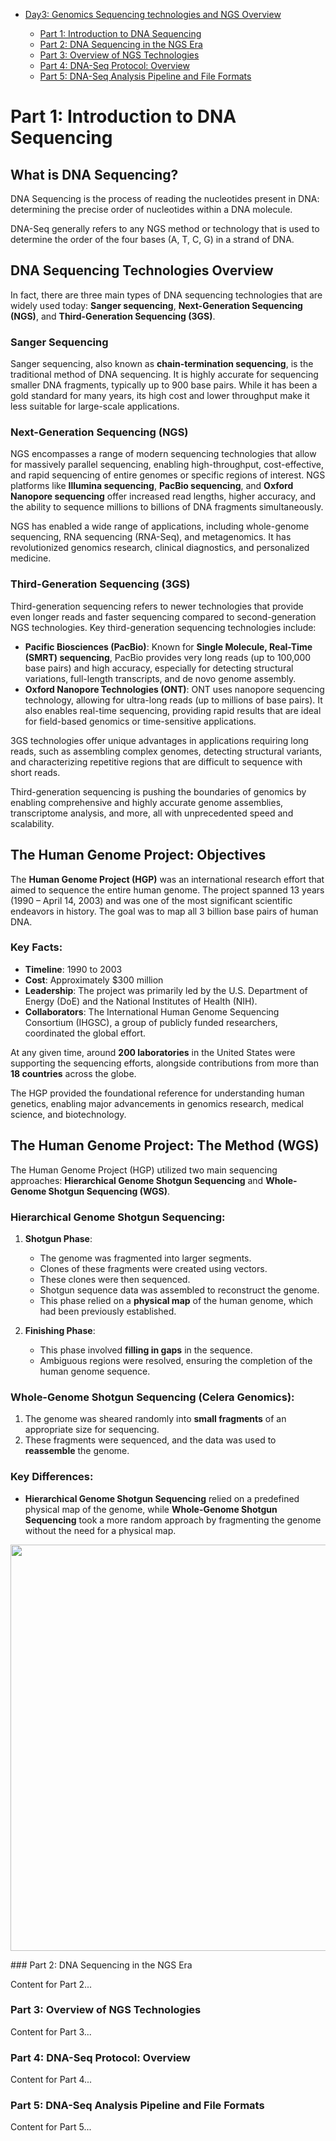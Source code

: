 * [Day3: Genomics Sequencing technologies and NGS Overview](Day3.md)
  
  - [Part 1: Introduction to DNA Sequencing](#part-1-introduction-to-dna-sequencing)
  - [Part 2: DNA Sequencing in the NGS Era](#part-2-dna-sequencing-in-the-ngs-era)
  - [Part 3: Overview of NGS Technologies](#part-3-overview-of-ngs-technologies)
  - [Part 4: DNA-Seq Protocol: Overview](#part-4-dna-seq-protocol-overview)
  - [Part 5: DNA-Seq Analysis Pipeline and File Formats](#part-5-dna-seq-analysis-pipeline-and-file-formats)

# Part 1: Introduction to DNA Sequencing

## What is DNA Sequencing?

DNA Sequencing is the process of reading the nucleotides present in DNA: determining the precise order of nucleotides within a DNA molecule.

DNA-Seq generally refers to any NGS method or technology that is used to determine the order of the four bases (A, T, C, G) in a strand of DNA.

## DNA Sequencing Technologies Overview

In fact, there are three main types of DNA sequencing technologies that are widely used today: **Sanger sequencing**, **Next-Generation Sequencing (NGS)**, and **Third-Generation Sequencing (3GS)**.

### Sanger Sequencing
Sanger sequencing, also known as **chain-termination sequencing**, is the traditional method of DNA sequencing. It is highly accurate for sequencing smaller DNA fragments, typically up to 900 base pairs. While it has been a gold standard for many years, its high cost and lower throughput make it less suitable for large-scale applications.

### Next-Generation Sequencing (NGS)
NGS encompasses a range of modern sequencing technologies that allow for massively parallel sequencing, enabling high-throughput, cost-effective, and rapid sequencing of entire genomes or specific regions of interest. NGS platforms like **Illumina sequencing**, **PacBio sequencing**, and **Oxford Nanopore sequencing** offer increased read lengths, higher accuracy, and the ability to sequence millions to billions of DNA fragments simultaneously.

NGS has enabled a wide range of applications, including whole-genome sequencing, RNA sequencing (RNA-Seq), and metagenomics. It has revolutionized genomics research, clinical diagnostics, and personalized medicine.

### Third-Generation Sequencing (3GS)
Third-generation sequencing refers to newer technologies that provide even longer reads and faster sequencing compared to second-generation NGS technologies. Key third-generation sequencing technologies include:

- **Pacific Biosciences (PacBio)**: Known for **Single Molecule, Real-Time (SMRT) sequencing**, PacBio provides very long reads (up to 100,000 base pairs) and high accuracy, especially for detecting structural variations, full-length transcripts, and de novo genome assembly.
- **Oxford Nanopore Technologies (ONT)**: ONT uses nanopore sequencing technology, allowing for ultra-long reads (up to millions of base pairs). It also enables real-time sequencing, providing rapid results that are ideal for field-based genomics or time-sensitive applications.

3GS technologies offer unique advantages in applications requiring long reads, such as assembling complex genomes, detecting structural variants, and characterizing repetitive regions that are difficult to sequence with short reads.

Third-generation sequencing is pushing the boundaries of genomics by enabling comprehensive and highly accurate genome assemblies, transcriptome analysis, and more, all with unprecedented speed and scalability.

## The Human Genome Project: Objectives

The **Human Genome Project (HGP)** was an international research effort that aimed to sequence the entire human genome. The project spanned 13 years (1990 – April 14, 2003) and was one of the most significant scientific endeavors in history. The goal was to map all 3 billion base pairs of human DNA.

### Key Facts:
- **Timeline**: 1990 to 2003
- **Cost**: Approximately $300 million
- **Leadership**: The project was primarily led by the U.S. Department of Energy (DoE) and the National Institutes of Health (NIH).
- **Collaborators**: The International Human Genome Sequencing Consortium (IHGSC), a group of publicly funded researchers, coordinated the global effort. 

At any given time, around **200 laboratories** in the United States were supporting the sequencing efforts, alongside contributions from more than **18 countries** across the globe.

The HGP provided the foundational reference for understanding human genetics, enabling major advancements in genomics research, medical science, and biotechnology.  

## The Human Genome Project: The Method (WGS)

The Human Genome Project (HGP) utilized two main sequencing approaches: **Hierarchical Genome Shotgun Sequencing** and **Whole-Genome Shotgun Sequencing (WGS)**.

### Hierarchical Genome Shotgun Sequencing:

1. **Shotgun Phase**:
   - The genome was fragmented into larger segments.
   - Clones of these fragments were created using vectors.
   - These clones were then sequenced.
   - Shotgun sequence data was assembled to reconstruct the genome.
   - This phase relied on a **physical map** of the human genome, which had been previously established.

2. **Finishing Phase**:
   - This phase involved **filling in gaps** in the sequence.
   - Ambiguous regions were resolved, ensuring the completion of the human genome sequence.

### Whole-Genome Shotgun Sequencing (Celera Genomics):

1. The genome was sheared randomly into **small fragments** of an appropriate size for sequencing.
2. These fragments were sequenced, and the data was used to **reassemble** the genome.

### Key Differences:
- **Hierarchical Genome Shotgun Sequencing** relied on a predefined physical map of the genome, while **Whole-Genome Shotgun Sequencing** took a more random approach by fragmenting the genome without the need for a physical map.

<p align="center">
<img src="https://github.com/Mo7ammedFarahat/MASRI-Jan25/blob/main/images/WGSSequencing.png" width="650"/>
</p>
### Part 2: DNA Sequencing in the NGS Era

Content for Part 2...

### Part 3: Overview of NGS Technologies

Content for Part 3...

### Part 4: DNA-Seq Protocol: Overview

Content for Part 4...

### Part 5: DNA-Seq Analysis Pipeline and File Formats

Content for Part 5...
